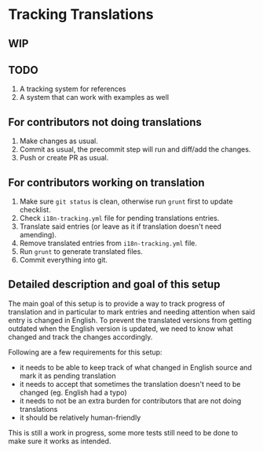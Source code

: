 # Tracking Translations

## WIP

## TODO
1. A tracking system for references
2. A system that can work with examples as well

## For contributors not doing translations
1. Make changes as usual.
2. Commit as usual, the precommit step will run and diff/add the changes.
3. Push or create PR as usual.

## For contributors working on translation
1. Make sure `git status` is clean, otherwise run `grunt` first to update checklist.
2. Check `i18n-tracking.yml` file for pending translations entries.
3. Translate said entries (or leave as it if translation doesn't need amending).
4. Remove translated entries from `i18n-tracking.yml` file.
5. Run `grunt` to generate translated files.
6. Commit everything into git.

## Detailed description and goal of this setup
The main goal of this setup is to provide a way to track progress of translation and in particular to mark entries and needing attention when said entry is changed in English. To prevent the translated versions from getting outdated when the English version is updated, we need to know what changed and track the changes accordingly.

Following are a few requirements for this setup:
  * it needs to be able to keep track of what changed in English source and mark it as pending translation
  * it needs to accept that sometimes the translation doesn't need to be changed (eg. English had a typo)
  * it needs to not be an extra burden for contributors that are not doing translations
  * it should be relatively human-friendly

This is still a work in progress, some more tests still need to be done to make sure it works as intended.